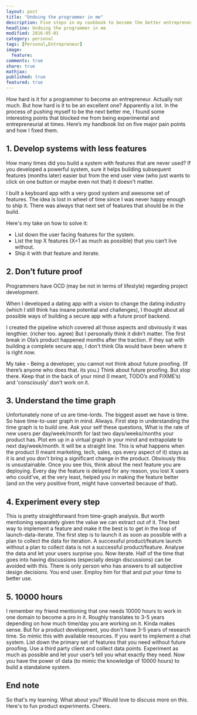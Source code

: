 ```yaml
---
layout: post
title: "Undoing the programmer in me"
description: Five steps in my cookbook to become the better entrepreneur
headline: Undoing the programmer in me
modified: 2016-05-01
category: personal
tags: [Personal,Entrepreneur]
image: 
  feature: 
comments: true
share: true
mathjax:
published: true
featured: true
---
```


How hard is it for a programmer to become an entrepreneur. Actually not much. But how hard is it to be an excellent one? Apparently a lot. In the process of pushing myself to be the next better me, I found some interesting points that blocked me from being experimental and entrepreneurial at times. Here’s my handbook list on five major pain points and how I fixed them. 

## 1. Develop systems with less features
How many times did you build a system with features that are never used? If you developed a powerful system, sure it helps building subsequent features (months later) easier but from the end user view (who just wants to click on one button or maybe even not that) it doesn't matter.

I built a keyboard app with a very good system and awesome set of features. The idea is lost in wheel of time since I was never happy enough to ship it. There was always that next set of features that should be in the build. 

Here's my take on how to solve it: 

- List down the user facing features for the system. 
- List the top X features (X=1 as much as possible) that you can’t live without. 
- Ship it with that feature and iterate.

## 2. Don’t future proof
Programmers have OCD (may be not in terms of lifestyle) regarding project development.

When I developed a dating app with a vision to change the dating industry (which I still think has insane potential and challenges), I thought about all possible ways of building a secure app with a future proof backend.

I created the pipeline which covered all those aspects and obviously it was lengthier. (richer too. agree) But I personally think it didn’t matter. The first break in Ola’s product happened months after the traction. If they sat with building a complete secure app, I don't think Ola would have been where it is right now.

My take - Being a developer, you cannot not think about future proofing. (If there’s anyone who does that. its you.) Think about future proofing. But stop there. Keep that in the back of your mind (I meant, TODO’s and FIXME’s) and 'consciously' don't work on it.

## 3. Understand the time graph
Unfortunately none of us are time-lords. The biggest asset we have is time. So have time-to-user graph in mind. Always. First step in understanding the time graph is to build one. Ask your self these questions, What is the rate of new users per day/week/month for last two days/weeks/months your product has. Plot em up in a virtual graph in your mind and extrapolate to next day/week/month. It will be a straight line. This is what happens when the product (I meant marketing, tech, sales, ops every aspect of it) stays as it is and you don't bring a significant change in the product. Obviously this is unsustainable. Once you see this, think about the next feature you are deploying. Every day the feature is delayed for any reason, you lost X users who could've, at the very least, helped you in making the feature better (and on the very positive front, might have converted because of that).

## 4. Experiment every step
This is pretty straightforward from time-graph analysis. But worth mentioning separately given the value we can extract out of it. The best way to implement a feature and make it the best is to get in the loop of launch-data-iterate. The first step is to launch it as soon as possible with a plan to collect the data for iteration. A successful product/feature launch without a plan to collect data is not a successful product/feature. Analyse the data and let your users surprise you. Now iterate. Half of the time that goes into having discussions (especially design discussions) can be avoided with this. There is only person who has answers to all subjective design decisions. You end user. Employ him for that and put your time to better use. 

## 5. 10000 hours
I remember my friend mentioning that one needs 10000 hours to work in one domain to become a pro in it. Roughly translates to 3-5 years depending on how much time/day you are working on it. Kinda makes sense. But for a product development, you don't have 3-5 years of research time. So mimic this with available resources. If you want to implement a chat system. List down the primary set of features that you need without future proofing. Use a third party client and collect data points. Experiment as much as possible and let your user’s tell you what exactly they need. Now you have the power of data (to mimic the knowledge of 10000 hours) to build a standalone system.


## End note
So that's my learning. What about you? Would love to discuss more on this. Here's to fun product experiments. Cheers.
